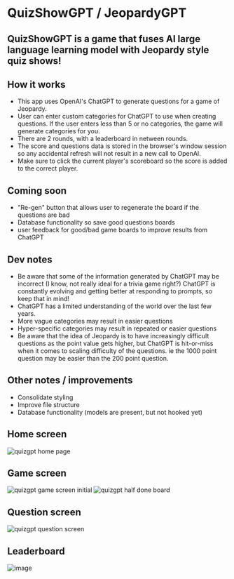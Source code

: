 # QuizShowGPT / JeopardyGPT

## QuizShowGPT is a game that fuses AI large language learning model with Jeopardy style quiz shows!

## How it works
- This app uses OpenAI's ChatGPT to generate questions for a game of Jeopardy.
- User can enter custom categories for ChatGPT to use when creating questions. If the user enters less than 5 or no categories, the game will generate categories for you.
- There are 2 rounds, with a leaderboard in netween rounds.
- The score and questions data is stored in the browser's window session so any accidental refresh will not result in a new call to OpenAI.
- Make sure to click the current player's scoreboard so the score is added to the correct player.

## Coming soon
- "Re-gen" button that allows user to regenerate the board if the questions are bad
- Database functionality so save good questions boards
- user feedback for good/bad game boards to improve results from ChatGPT

## Dev notes
- Be aware that some of the information generated by ChatGPT may be incorrect (I know, not really ideal for a trivia game right?) ChatGPT is constantly evolving and getting better at responding to prompts, so keep that in mind!
- ChatGPT has a limited understanding of the world over the last few years.
- More vague categories may result in easier questions
- Hyper-specific categories may result in repeated or easier questions
- Be aware that the idea of Jeopardy is to have increasingly difficult questions as the point value gets higher, but ChatGPT is hit-or-miss when it comes to scaling difficulty of the questions. ie the 1000 point question may be easier than the 200 point question.

## Other notes / improvements
- Consolidate styling
- Improve file structure
- Database functionality (models are present, but not hooked yet)

## Home screen
![quizgpt home page](https://user-images.githubusercontent.com/34074169/213581506-53528fc3-17cf-402c-ac48-854dd634d02c.PNG)

## Game screen
![quizgpt game screen initial](https://user-images.githubusercontent.com/34074169/213581550-e2bb0af8-36bd-46ed-838a-5e788a638e4e.PNG)
![quizgpt half done board](https://user-images.githubusercontent.com/34074169/213581579-becd7e54-654c-4572-8004-a375cdab191c.PNG)

## Question screen
![quizgpt question screen](https://user-images.githubusercontent.com/34074169/213581686-0f52aa5c-8e30-4b3b-a46e-45e9cae50b43.PNG)

## Leaderboard
![image](https://user-images.githubusercontent.com/34074169/213581444-f22a316e-061b-436c-bd18-6133e7d05c35.png)
